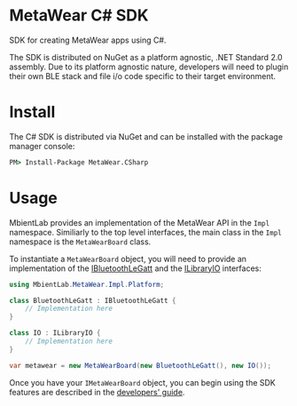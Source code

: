 # MetaWear C# SDK
SDK for creating MetaWear apps using C#.  

The SDK is distributed on NuGet as a platform agnostic, .NET Standard 2.0 assembly.  Due to its platform agnostic nature, developers will need to plugin their own 
BLE stack and file i/o code specific to their target environment.

# Install
The C# SDK is distributed via NuGet and can be installed with the package manager console:  

```bat
PM> Install-Package MetaWear.CSharp
```

# Usage
MbientLab provides an implementation of the MetaWear API in the ``Impl`` namespace.  Similiarly to the top level interfaces, the main class in the ``Impl`` namespace 
is the ``MetaWearBoard`` class.  

To instantiate a ``MetaWearBoard`` object, you will need to provide an implementation of the 
[IBluetoothLeGatt](https://mbientlab.com/documents/metawear/csharp/1/interfaceMbientLab_1_1MetaWear_1_1Impl_1_1Platform_1_1IBluetoothLeGatt.html) and the 
[ILibraryIO](https://mbientlab.com/documents/metawear/csharp/1/interfaceMbientLab_1_1MetaWear_1_1Impl_1_1Platform_1_1ILibraryIO.html) interfaces:  

```csharp
using MbientLab.MetaWear.Impl.Platform;

class BluetoothLeGatt : IBluetoothLeGatt {
    // Implementation here
}

class IO : ILibraryIO {
    // Implementation here
}

var metawear = new MetaWearBoard(new BluetoothLeGatt(), new IO());
```

Once you have your ``IMetaWearBoard`` object, you can begin using the SDK features are described in the [developers' guide](https://mbientlab.com/csdocs/1/metawearboard.html).  